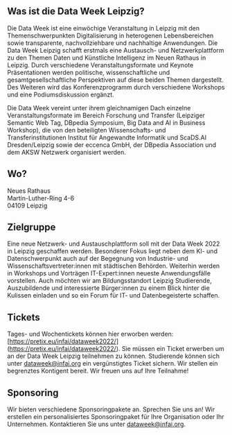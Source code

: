 ## Was ist die Data Week Leipzig?
Die Data Week ist eine einwöchige Veranstaltung in Leipzig mit den Themenschwerpunkten Digitalisierung in heterogenen Lebensbereichen sowie transparente, nachvollziehbare und nachhaltige Anwendungen. Die Data Week Leipzig schafft erstmals eine Austausch- und Netzwerkplattform zu den Themen Daten und Künstliche Intelligenz im Neuen Rathaus in Leipzig. Durch verschiedene Veranstaltungsformate und Keynote Präsentationen werden politische, wissenschaftliche und gesamtgesellschaftliche Perspektiven auf diese beiden Themen dargestellt. Des Weiteren wird das Konferenzprogramm durch verschiedene Workshops und eine Podiumsdiskussion ergänzt. 

Die Data Week vereint unter ihrem gleichnamigen Dach einzelne Veranstaltungsformate im Bereich Forschung und Transfer (Leipziger Semantic Web Tag, DBpedia Symposium, Big Data and AI in Business Workshop), die von den beteiligten Wissenschafts- und Transferinstitutionen Institut für Angewandte Informatik und ScaDS.AI Dresden/Leipzig sowie der eccenca GmbH, der DBpedia Association und dem AKSW Netzwerk organisiert werden.

## Wo?
Neues Rathaus<br/>
Martin-Luther-Ring 4-6<br/>
04109 Leipzig

## Zielgruppe
Eine neue Netzwerk- und Austauschplattform soll mit der Data Week 2022 in Leipzig geschaffen werden. Besonderer Fokus liegt neben dem KI- und Datenschwerpunkt auch auf der Begegnung von Industrie- und Wissenschaftsvertreter:innen mit städtischen Behörden. Weiterhin werden in Workshops und Vorträgen IT-Expert:innen neueste Anwendungsfälle vorstellen. Auch möchten wir am Bildungsstandort Leipzig Studierende, Auszubildende und interessierte Bürger:innen zu einem Blick hinter die Kulissen einladen und so ein Forum für IT- und Datenbegeisterte schaffen.

## Tickets
Tages- und Wochentickets können hier erworben werden: [https://pretix.eu/infai/dataweek2022/] (https://pretix.eu/infai/dataweek2022/). Sie müssen ein Ticket erwerben um an der Data Week Leipzig teilnehmen zu können. Studierende können sich unter [dataweek@infai.org](mailto:dataweek@infai.org) ein vergünstigtes Ticket sichern. Wir stellen ein begrenztes Kontigent bereit. Wir freuen uns auf Ihre Teilnahme!

## Sponsoring
Wir bieten verschiedene Sponsoringpakete an. Sprechen Sie uns an! Wir erstellen ein personalisiertes Sponsoringpaket für Ihre Organisation oder Ihr Unternehmen. Kontaktieren Sie uns unter [dataweek@infai.org](mailto:dataweek@infai.org).
